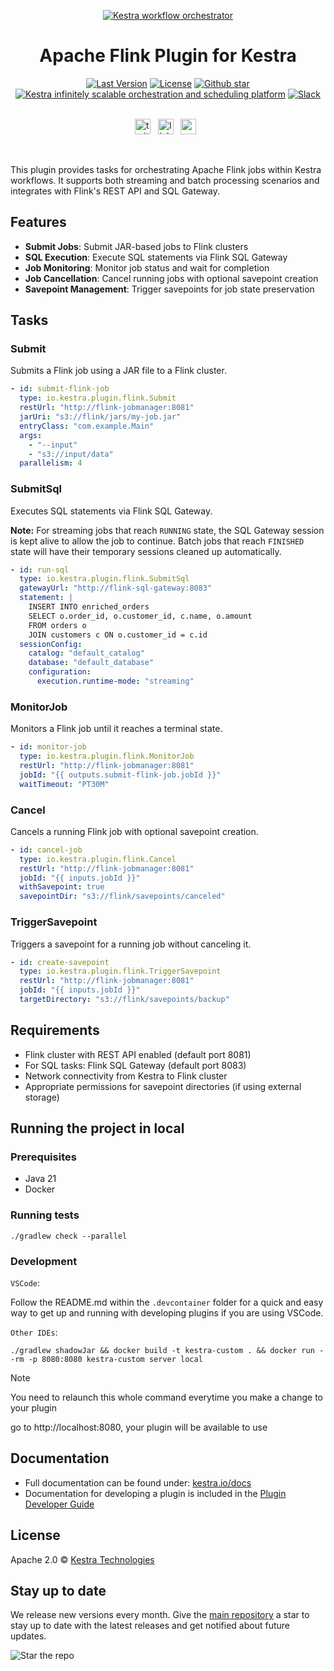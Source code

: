 <p align="center">
  <a href="https://www.kestra.io">
    <img src="https://kestra.io/banner.png"  alt="Kestra workflow orchestrator" />
  </a>
</p>

<h1 align="center" style="border-bottom: none">
    Apache Flink Plugin for Kestra
</h1>

<div align="center">
 <a href="https://github.com/kestra-io/kestra/releases"><img src="https://img.shields.io/github/tag-pre/kestra-io/kestra.svg?color=blueviolet" alt="Last Version" /></a>
  <a href="https://github.com/kestra-io/kestra/blob/develop/LICENSE"><img src="https://img.shields.io/github/license/kestra-io/kestra?color=blueviolet" alt="License" /></a>
  <a href="https://github.com/kestra-io/kestra/stargazers"><img src="https://img.shields.io/github/stars/kestra-io/kestra?color=blueviolet&logo=github" alt="Github star" /></a> <br>
<a href="https://kestra.io"><img src="https://img.shields.io/badge/Website-kestra.io-192A4E?color=blueviolet" alt="Kestra infinitely scalable orchestration and scheduling platform"></a>
<a href="https://kestra.io/slack"><img src="https://img.shields.io/badge/Slack-Join%20Community-blueviolet?logo=slack" alt="Slack"></a>
</div>

<br />

<p align="center">
    <a href="https://twitter.com/kestra_io"><img height="25" src="https://kestra.io/twitter.svg" alt="twitter" /></a> &nbsp;
    <a href="https://www.linkedin.com/company/kestra/"><img height="25" src="https://kestra.io/linkedin.svg" alt="linkedin" /></a> &nbsp;
<a href="https://www.youtube.com/@kestra-io"><img height="25" src="https://kestra.io/youtube.svg" alt="youtube" /></a> &nbsp;
</p>

<br />

This plugin provides tasks for orchestrating Apache Flink jobs within Kestra workflows. It supports both streaming and batch processing scenarios and integrates with Flink's REST API and SQL Gateway.

## Features

- **Submit Jobs**: Submit JAR-based jobs to Flink clusters
- **SQL Execution**: Execute SQL statements via Flink SQL Gateway
- **Job Monitoring**: Monitor job status and wait for completion
- **Job Cancellation**: Cancel running jobs with optional savepoint creation
- **Savepoint Management**: Trigger savepoints for job state preservation

## Tasks

### Submit
Submits a Flink job using a JAR file to a Flink cluster.

```yaml
- id: submit-flink-job
  type: io.kestra.plugin.flink.Submit
  restUrl: "http://flink-jobmanager:8081"
  jarUri: "s3://flink/jars/my-job.jar"
  entryClass: "com.example.Main"
  args:
    - "--input"
    - "s3://input/data"
  parallelism: 4
```

### SubmitSql
Executes SQL statements via Flink SQL Gateway.

**Note:** For streaming jobs that reach `RUNNING` state, the SQL Gateway session is kept alive to allow the job to continue. Batch jobs that reach `FINISHED` state will have their temporary sessions cleaned up automatically.

```yaml
- id: run-sql
  type: io.kestra.plugin.flink.SubmitSql
  gatewayUrl: "http://flink-sql-gateway:8083"
  statement: |
    INSERT INTO enriched_orders
    SELECT o.order_id, o.customer_id, c.name, o.amount
    FROM orders o
    JOIN customers c ON o.customer_id = c.id
  sessionConfig:
    catalog: "default_catalog"
    database: "default_database"
    configuration:
      execution.runtime-mode: "streaming"
```

### MonitorJob
Monitors a Flink job until it reaches a terminal state.

```yaml
- id: monitor-job
  type: io.kestra.plugin.flink.MonitorJob
  restUrl: "http://flink-jobmanager:8081"
  jobId: "{{ outputs.submit-flink-job.jobId }}"
  waitTimeout: "PT30M"
```

### Cancel
Cancels a running Flink job with optional savepoint creation.

```yaml
- id: cancel-job
  type: io.kestra.plugin.flink.Cancel
  restUrl: "http://flink-jobmanager:8081"
  jobId: "{{ inputs.jobId }}"
  withSavepoint: true
  savepointDir: "s3://flink/savepoints/canceled"
```

### TriggerSavepoint
Triggers a savepoint for a running job without canceling it.

```yaml
- id: create-savepoint
  type: io.kestra.plugin.flink.TriggerSavepoint
  restUrl: "http://flink-jobmanager:8081"
  jobId: "{{ inputs.jobId }}"
  targetDirectory: "s3://flink/savepoints/backup"
```

## Requirements

- Flink cluster with REST API enabled (default port 8081)
- For SQL tasks: Flink SQL Gateway (default port 8083)
- Network connectivity from Kestra to Flink cluster
- Appropriate permissions for savepoint directories (if using external storage)

## Running the project in local
### Prerequisites
- Java 21
- Docker

### Running tests
```
./gradlew check --parallel
```

### Development

`VSCode`:

Follow the README.md within the `.devcontainer` folder for a quick and easy way to get up and running with developing plugins if you are using VSCode.

`Other IDEs`:

```
./gradlew shadowJar && docker build -t kestra-custom . && docker run --rm -p 8080:8080 kestra-custom server local
```
> [!NOTE]
> You need to relaunch this whole command everytime you make a change to your plugin

go to http://localhost:8080, your plugin will be available to use

## Documentation
* Full documentation can be found under: [kestra.io/docs](https://kestra.io/docs)
* Documentation for developing a plugin is included in the [Plugin Developer Guide](https://kestra.io/docs/plugin-developer-guide/)


## License
Apache 2.0 © [Kestra Technologies](https://kestra.io)


## Stay up to date

We release new versions every month. Give the [main repository](https://github.com/kestra-io/kestra) a star to stay up to date with the latest releases and get notified about future updates.

![Star the repo](https://kestra.io/star.gif)
